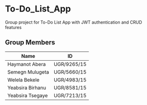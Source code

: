 # To-Do_List_App
Group project for To-Do List App with JWT authentication and CRUD features

## Group Members

| Name                | ID             |
|---------------------|----------------|
| Haymanot Abera      | UGR/9265/15    |
| Semegn Mulugeta     | UGR/5660/15    |
| Welela Bekele       | UGR/4983/15    |
| Yeabsira Birhanu    | UGR/8581/15    |
| Yeabsira Tsegaye    | UGR/7213/15    |
